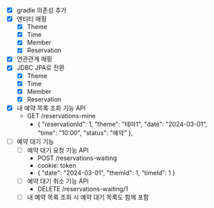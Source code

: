 - [x] gradle 의존성 추가
- [x] 엔티티 매핑
  - [x] Theme
  - [x] Time
  - [x] Member
  - [x] Reservation
- [x] 연관관계 매핑
- [x] JDBC JPA로 전환
  - [x] Theme
  - [x] Time
  - [x] Member
  - [x] Reservation
- [x] 내 예약 목록 조회 기능 API
  - GET /reservations-mine
    - {
      "reservationId": 1,
      "theme": "테마1",
      "date": "2024-03-01",
      "time": "10:00",
      "status": "예약"
      },
- [ ] 예약 대기 기능
  - [ ] 예약 대기 요청 기능 API
    - POST /reservations-waiting
    - cookie: token
    - {
      "date": "2024-03-01",
      "themId": 1,
      "timeId": 1
      }
  - [ ] 예약 대기 취소 기능 API
    - DELETE /reservations-waiting/1
  - [ ] 내 예약 목록 조회 시 예약 대기 목록도 함께 포함